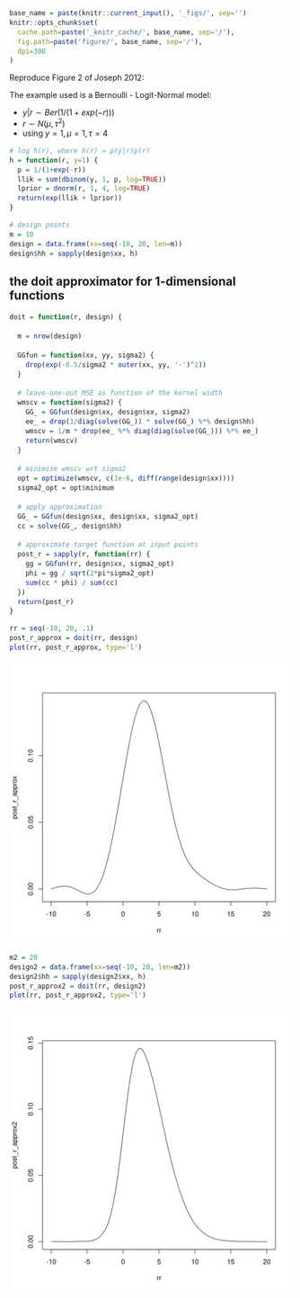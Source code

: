 
```r
base_name = paste(knitr::current_input(), '_figs/', sep='')
knitr::opts_chunk$set(
  cache.path=paste('_knitr_cache/', base_name, sep='/'),
  fig.path=paste('figure/', base_name, sep='/'),
  dpi=300
)
```


Reproduce Figure 2 of Joseph 2012:

The example used is a Bernoulli - Logit-Normal model:

- $y|r \sim Ber(1/(1+exp(-r)))$
- $r \sim N(\mu, \tau^2)$
- using $y = 1, \mu = 1, \tau = 4$



```r
# log h(r), where h(r) = p(y|r)p(r)
h = function(r, y=1) {
  p = 1/(1+exp(-r))
  llik = sum(dbinom(y, 1, p, log=TRUE))
  lprior = dnorm(r, 1, 4, log=TRUE)
  return(exp(llik + lprior))
}
```



```r
# design points
m = 10
design = data.frame(xx=seq(-10, 20, len=m))
design$hh = sapply(design$xx, h)
```



## the doit approximator for 1-dimensional functions


```r
doit = function(r, design) {

  m = nrow(design)

  GGfun = function(xx, yy, sigma2) {
    drop(exp(-0.5/sigma2 * outer(xx, yy, '-')^2))
  }
  
  # leave-one-out MSE as function of the kernel width
  wmscv = function(sigma2) {
    GG_ = GGfun(design$xx, design$xx, sigma2)
    ee_ = drop(1/diag(solve(GG_)) * solve(GG_) %*% design$hh)
    wmscv = 1/m * drop(ee_ %*% diag(diag(solve(GG_))) %*% ee_)
    return(wmscv)
  }
  
  # minimise wmscv wrt sigma2
  opt = optimize(wmscv, c(1e-6, diff(range(design$xx))))
  sigma2_opt = opt$minimum

  # apply approximation
  GG_ = GGfun(design$xx, design$xx, sigma2_opt)
  cc = solve(GG_, design$hh)

  # approximate target function at input points
  post_r = sapply(r, function(rr) {
    gg = GGfun(rr, design$xx, sigma2_opt)
    phi = gg / sqrt(2*pi*sigma2_opt)
    sum(cc * phi) / sum(cc)
  })
  return(post_r)
}
```




```r
rr = seq(-10, 20, .1)
post_r_approx = doit(rr, design)
plot(rr, post_r_approx, type='l')
```

![plot of chunk unnamed-chunk-5](figure//doit1-1d.Rmd_figs/unnamed-chunk-5-1.png)



```r
m2 = 20
design2 = data.frame(xx=seq(-10, 20, len=m2))
design2$hh = sapply(design2$xx, h)
post_r_approx2 = doit(rr, design2)
plot(rr, post_r_approx2, type='l')
```

![plot of chunk unnamed-chunk-6](figure//doit1-1d.Rmd_figs/unnamed-chunk-6-1.png)

